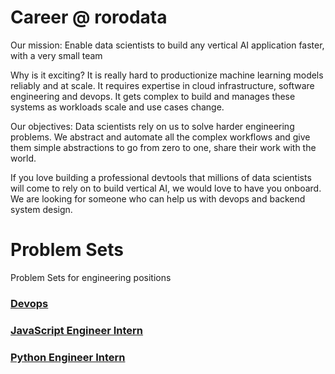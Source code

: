 # Career @ rorodata

Our mission: Enable data scientists to build any vertical AI application faster, with a very small team

Why is it exciting? It is really hard to productionize machine learning models reliably and at scale. It requires expertise in cloud infrastructure, software engineering and devops. It gets complex to build and manages these systems as workloads scale and use cases change. 

Our objectives: Data scientists rely on us to solve harder engineering problems. We abstract and automate all the complex workflows and give them simple abstractions to go from zero to one, share their work with the world.

If you love building a professional devtools that millions of data scientists will come to rely on to build vertical AI, we would love to have you onboard. We are looking for someone who can help us with devops and backend system design.




# Problem Sets
Problem Sets for engineering positions

### [Devops](https://github.com/rorodata/problemsets/blob/master/devops.md)
### [JavaScript Engineer Intern](https://github.com/rorodata/problemsets/blob/master/JS-Internship.md)
### [Python Engineer Intern](https://github.com/rorodata/problemsets/blob/master/Python-Internship.md)
